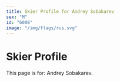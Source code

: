```yaml
---
title: Skier Profile for Andrey Sobakarev
sex: "M"
id: "6008"
image: "/img/flags/rus.svg" 
---
```


# Skier Profile

This page is for: Andrey Sobakarev.
    